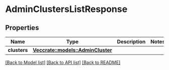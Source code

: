 # AdminClustersListResponse

## Properties

Name | Type | Description | Notes
------------ | ------------- | ------------- | -------------
**clusters** | [**Vec<crate::models::AdminCluster>**](AdminCluster.md) |  | 

[[Back to Model list]](../README.md#documentation-for-models) [[Back to API list]](../README.md#documentation-for-api-endpoints) [[Back to README]](../README.md)


